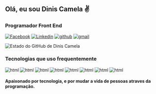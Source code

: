 ## Olá, eu sou Dinis Camela ✌️
### Programador Front End
[![Facebook](https://img.shields.io/badge/Facebook-1877F2?style=for-the-badge&logo=facebook&logoColor=white)](https://web.facebook.com/dinisjuaquim.sabalo/)   [![Linkedin](https://img.shields.io/badge/LinkedIn-0077B5?style=for-the-badge&logo=linkedin&logoColor=white)](www.linkedin.com/in/dinis-camela-dev-web)
 [![github](https://img.shields.io/badge/GitHub-100000?style=for-the-badge&logo=github&logoColor=white)](https://github.com/Dinis-Camela)
 [![gmail](https://img.shields.io/badge/Gmail-D14836?style=for-the-badge&logo=gmail&logoColor=white)](https://diniscamela5@gmail.com)



![Estado do GitHub de Dinis Camela](https://github-readme-stats.vercel.app/api?username=Dinis-Camela&show_icons=true&theme=cobalt)

### Tecnologias que uso frequentemente

<div style="display:inline-block">

 <img align="center" src="https://img.shields.io/badge/HTML5-E34F26?style=for-the-badge&logo=html5&logoColor=white" alt="html">
 <img align="center" src="https://img.shields.io/badge/CSS3-1572B6?style=for-the-badge&logo=css3&logoColor=white" alt="html">
 <img align="center" src="https://img.shields.io/badge/JavaScript-F7DF1E?style=for-the-badge&logo=javascript&logoColor=black" alt="html">
 <img align="center" src="https://img.shields.io/badge/Sass-CC6699?style=for-the-badge&logo=sass&logoColor=white" alt="html">
 <img align="center" src="https://img.shields.io/badge/Node.js-43853D?style=for-the-badge&logo=node.js&logoColor=white" alt="html">
 <img align="center" src="https://img.shields.io/badge/Bootstrap-563D7C?style=for-the-badge&logo=bootstrap&logoColor=white" alt="html">
 <img align="center" src="https://img.shields.io/badge/Tailwind_CSS-38B2AC?style=for-the-badge&logo=tailwind-css&logoColor=white" alt="html">
 <img align="center" src="https://img.shields.io/badge/MySQL-00000F?style=for-the-badge&logo=mysql&logoColor=white" alt="html">
</div>
<br>

#### Apaixonado por tecnologia, e por mudar a vida de pessoas atraves da programação.
